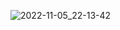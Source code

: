 ![2022-11-05_22-13-42](https://user-images.githubusercontent.com/74230330/200139222-b7f157b6-14e7-43df-aefb-e734e3b66b69.jpg)
